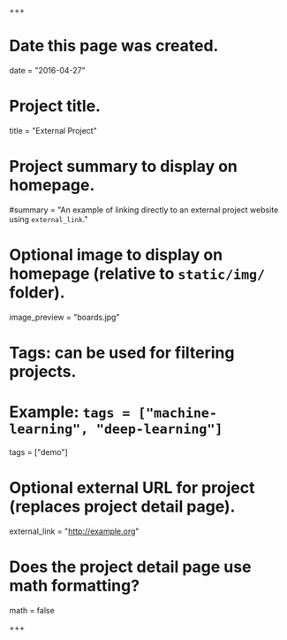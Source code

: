 +++
# Date this page was created.
date = "2016-04-27"

# Project title.
title = "External Project"

# Project summary to display on homepage.
#summary = "An example of linking directly to an external project website using `external_link`."

# Optional image to display on homepage (relative to `static/img/` folder).
image_preview = "boards.jpg"

# Tags: can be used for filtering projects.
# Example: `tags = ["machine-learning", "deep-learning"]`
tags = ["demo"]

# Optional external URL for project (replaces project detail page).
external_link = "http://example.org"

# Does the project detail page use math formatting?
math = false

+++

